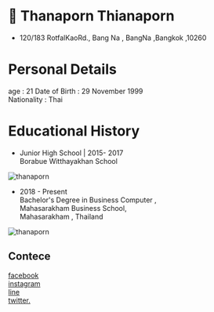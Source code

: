 # 👋 Thanaporn Thianaporn
- 120/183 RotfalKaoRd., Bang Na , BangNa ,Bangkok ,10260
# Personal Details
age :  21
Date of Birth : 29 November 1999<br>
Nationality : Thai

# Educational History
* Junior High School |  2015- 2017<br>
Borabue Witthayakhan School<br>

![thanaporn](https://lh3.googleusercontent.com/PTdYabJfiCfAunf4mUaYxdy6NFzIFNy9kmON95L-WMVOzd4bFbil01MSIFIvZpC1R7a3YSiIYVw7mJ_lhI8IEPSezVWqEtojHN-kRWhXuVtxlDyfSPslDGfjCP3vyqEbv3S0KZF702bARiSQd6g3LVF7G7E8sVP-7oHNEzaxr2Kiml_7pccN1hirnEdfFAfelf5yUw-SnYAXeG_GKP27Ks_9bBkrsh8JjwPDTRkE6EnLrDqQbsb3VL4QUtCrCjpkDrTHrJJ6-u0aRIxnFNfCS4zlCr_N5s7QJyNQddCJ9V7lbTM9danosRjlSGDC8DLvcd78A-OsFDFTf2N1bo_J5McDRpbNSwp5eIMj3aGbbIEjmTseXHNjCcDBtk6K8nMWoRw8-XJwm0g8-NjAlwXJVjZL7131sAZjYnRPNt_FvBxlUAQYklGphjO1lLdQmfbz0yH0tcxlKfD6G5e2AMPC2YIlJs6vEqL7gjpA159HSBLRFv1iU_pJiuP8LUBI9rSbsrvv1p2OZ6XpHivHJg48kK-9I1rPOdxII5dXmDUxqPAAYPd-Vfb6TDvv2vA_xaOHSNzgpNh25Wi08DXkrSfsjYwMrm0WDqLrUF42eOlFyBFIN1-MbTM_oYmJf7p6I9TQGIMInbNigcP3a3lYdBxjmPWyyJ5VmKJTaQfAfSSOgQaL7S1XuIFfFAyYoF8jKueccVGSwJ1yVVY7ZjJwmP3HbVlv=w500-h350-no?authuser=0)<br>
* 2018 - Present<br>
Bachelor's Degree in Business Computer ,<br>
Mahasarakham Business School,<br>
Mahasarakham , Thailand<br>

![thanaporn](https://lh3.googleusercontent.com/Xr7rrCK2uMXKhl-ruOdc_LBxdT8B7ZOlIgeN7C--PnliSuBSph6ixKyjuPUzzzp42ZXiEgBf4WNHdPK1FBsTCGKknv8ftFnU6XeLjiIPKxaOFvzlHAiOOk7qdaDKXx4FgVkZmmPO0mpV_JS2_3xa2FjTKY4WVgjXqyiKIXa7f-nLT59HYo0__DxGpSW-QPBdC6BH6flo4eQEaQAPQFUxA8cX7zkxCkieZ7efAdu_NNb8Lfzr9Qsex8I0cR6wDk-4E1pIl_garRUYvv0gNktWimXfPcfS1Sc82VvCey8fpys1vzNp53YRUxgn5pTsh6yAZnWHclE-ypIXi9kjwTj9j3dabL3icCEJjoaK9o7VeF72qFmkfGv_lJmFulOEy10IwreSBZt52m-Ksik8Nc_MRBwiasOkxTJdVR51cOrDGg4H9dx1XF5KqsQbD5d_rgaDOTRDy9jOeXMCObRMk6JKsax1FX3u5xfWAi-lp19pyZC5I3QLi4P7YPIi1efceMuaTsa5wesdqjYqkJN5t3WreoFRp1kfbSzbCfw1AK2NC7ND204HxcPqkOlQ-zIXLAdQ5Qn3GRfY-eHR7_oGMKTM3YMEyNrqZa-0YRsU3VZPu93PCyLhQW1bmtzT1-qlerbhwNvu7KxFI-PoBRerp7n7qT9_ELnnX1NguhYMuFhlqpO5lKPBtBWPWW4KacLRtZRKSRNXnKmI7TjBP2lzxv8WslqI=w500-h400-no?authuser=0)<br>



## Contece
[facebook](https://www.facebook.com/profile.php?id=100025184304049)<br>
[instagram](https://www.instagram.com/)<br>
[line](https://line.me/ti/p/PAoHQ4GU7x?fbclid=IwAR12ZQb_htrdqET_-lMwJG0i_00_6IIW_y1lRXRvWJXHPY1dUY1cM7pO0vI)<br>
[twitter.](https://twitter.com/ThXthana?s=07&fbclid=IwAR0CPtv56Zg9cI6rexuOHKstP2PQKTKnqaBJKxQ1wqutJytP7a5W1eIUi84)<br>
<!---
<!---
Thanaporn2518/Thanaporn2518 is a ✨ special ✨ repository because its `README.md` (this file) appears on your GitHub profile.
You can click the Preview link to take a look at your changes.
--->
